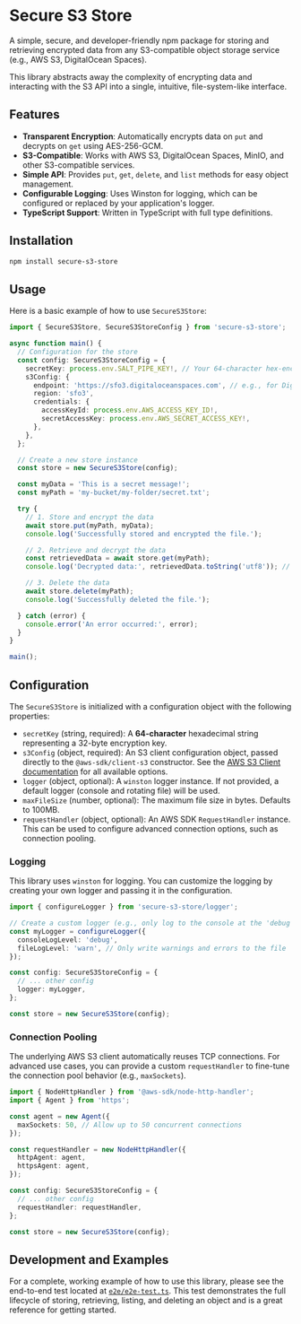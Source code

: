 # Secure S3 Store

A simple, secure, and developer-friendly npm package for storing and retrieving encrypted data from any S3-compatible object storage service (e.g., AWS S3, DigitalOcean Spaces).

This library abstracts away the complexity of encrypting data and interacting with the S3 API into a single, intuitive, file-system-like interface.

## Features

-   **Transparent Encryption**: Automatically encrypts data on `put` and decrypts on `get` using AES-256-GCM.
-   **S3-Compatible**: Works with AWS S3, DigitalOcean Spaces, MinIO, and other S3-compatible services.
-   **Simple API**: Provides `put`, `get`, `delete`, and `list` methods for easy object management.
-   **Configurable Logging**: Uses Winston for logging, which can be configured or replaced by your application's logger.
-   **TypeScript Support**: Written in TypeScript with full type definitions.

## Installation

```bash
npm install secure-s3-store
```

## Usage

Here is a basic example of how to use `SecureS3Store`:

```typescript
import { SecureS3Store, SecureS3StoreConfig } from 'secure-s3-store';

async function main() {
  // Configuration for the store
  const config: SecureS3StoreConfig = {
    secretKey: process.env.SALT_PIPE_KEY!, // Your 64-character hex-encoded secret key
    s3Config: {
      endpoint: 'https://sfo3.digitaloceanspaces.com', // e.g., for DigitalOcean
      region: 'sfo3',
      credentials: {
        accessKeyId: process.env.AWS_ACCESS_KEY_ID!,
        secretAccessKey: process.env.AWS_SECRET_ACCESS_KEY!,
      },
    },
  };

  // Create a new store instance
  const store = new SecureS3Store(config);

  const myData = 'This is a secret message!';
  const myPath = 'my-bucket/my-folder/secret.txt';

  try {
    // 1. Store and encrypt the data
    await store.put(myPath, myData);
    console.log('Successfully stored and encrypted the file.');

    // 2. Retrieve and decrypt the data
    const retrievedData = await store.get(myPath);
    console.log('Decrypted data:', retrievedData.toString('utf8')); // Outputs: This is a secret message!

    // 3. Delete the data
    await store.delete(myPath);
    console.log('Successfully deleted the file.');

  } catch (error) {
    console.error('An error occurred:', error);
  }
}

main();
```

## Configuration

The `SecureS3Store` is initialized with a configuration object with the following properties:

-   `secretKey` (string, required): A **64-character** hexadecimal string representing a 32-byte encryption key.
-   `s3Config` (object, required): An S3 client configuration object, passed directly to the `@aws-sdk/client-s3` constructor. See the [AWS S3 Client documentation](https://docs.aws.amazon.com/AWSJavaScriptSDK/v3/latest/classes/_aws_sdk_client_s3.S3Client.html) for all available options.
-   `logger` (object, optional): A `winston` logger instance. If not provided, a default logger (console and rotating file) will be used.
-   `maxFileSize` (number, optional): The maximum file size in bytes. Defaults to 100MB.
-   `requestHandler` (object, optional): An AWS SDK `RequestHandler` instance. This can be used to configure advanced connection options, such as connection pooling.

### Logging

This library uses `winston` for logging. You can customize the logging by creating your own logger and passing it in the configuration.

```typescript
import { configureLogger } from 'secure-s3-store/logger';

// Create a custom logger (e.g., only log to the console at the 'debug' level)
const myLogger = configureLogger({
  consoleLogLevel: 'debug',
  fileLogLevel: 'warn', // Only write warnings and errors to the file
});

const config: SecureS3StoreConfig = {
  // ... other config
  logger: myLogger,
};

const store = new SecureS3Store(config);
```

### Connection Pooling

The underlying AWS S3 client automatically reuses TCP connections. For advanced use cases, you can provide a custom `requestHandler` to fine-tune the connection pool behavior (e.g., `maxSockets`).

```typescript
import { NodeHttpHandler } from '@aws-sdk/node-http-handler';
import { Agent } from 'https';

const agent = new Agent({
  maxSockets: 50, // Allow up to 50 concurrent connections
});

const requestHandler = new NodeHttpHandler({
  httpAgent: agent,
  httpsAgent: agent,
});

const config: SecureS3StoreConfig = {
  // ... other config
  requestHandler: requestHandler,
};

const store = new SecureS3Store(config);
```

## Development and Examples

For a complete, working example of how to use this library, please see the end-to-end test located at [`e2e/e2e-test.ts`](./e2e/e2e-test.ts). This test demonstrates the full lifecycle of storing, retrieving, listing, and deleting an object and is a great reference for getting started.